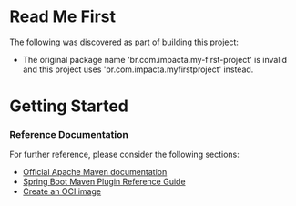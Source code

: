 # Read Me First
The following was discovered as part of building this project:

* The original package name 'br.com.impacta.my-first-project' is invalid and this project uses 'br.com.impacta.myfirstproject' instead.

# Getting Started

### Reference Documentation
For further reference, please consider the following sections:

* [Official Apache Maven documentation](https://maven.apache.org/guides/index.html)
* [Spring Boot Maven Plugin Reference Guide](https://docs.spring.io/spring-boot/docs/3.0.0/maven-plugin/reference/html/)
* [Create an OCI image](https://docs.spring.io/spring-boot/docs/3.0.0/maven-plugin/reference/html/#build-image)

